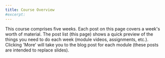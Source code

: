 ```yaml
---
title: Course Overview
#excerpt: 
---  
```

  This course comprises five weeks.  Each post on this page covers a week's worth of material.  The post list (this page) shows a quick preview of the things you need to do each week (module videos, assignments, etc.).  Clicking 'More' will take you to the blog post for each module (these posts are intended to replace slides).